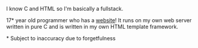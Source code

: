 I know C and HTML so I'm basically a fullstack.

17\* year old programmer who has a [website](https://natechoe.dev/)! It runs on my own web server written in pure C and is written in my own HTML template framework.

\* Subject to inaccuracy due to forgetfulness
